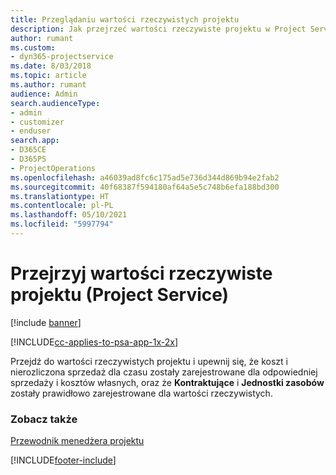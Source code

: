```yaml
---
title: Przeglądaniu wartości rzeczywistych projektu
description: Jak przejrzeć wartości rzeczywiste projektu w Project Service
author: rumant
ms.custom:
- dyn365-projectservice
ms.date: 8/03/2018
ms.topic: article
ms.author: rumant
audience: Admin
search.audienceType:
- admin
- customizer
- enduser
search.app:
- D365CE
- D365PS
- ProjectOperations
ms.openlocfilehash: a46039ad8fc6c175ad5e736d344d869b94e2fab2
ms.sourcegitcommit: 40f68387f594180af64a5e5c748b6efa188bd300
ms.translationtype: HT
ms.contentlocale: pl-PL
ms.lasthandoff: 05/10/2021
ms.locfileid: "5997794"
---
```

# <a name="review-project-actuals-project-service"></a>Przejrzyj wartości rzeczywiste projektu (Project Service)

[!include [banner](../includes/psa-now-project-operations.md)]

[!INCLUDE[cc-applies-to-psa-app-1x-2x](../includes/cc-applies-to-psa-app-1x-2x.md)]

Przejdź do wartości rzeczywistych projektu i upewnij się, że koszt i nierozliczona sprzedaż dla czasu zostały zarejestrowane dla odpowiedniej sprzedaży i kosztów własnych, oraz że **Kontraktujące** i **Jednostki zasobów** zostały prawidłowo zarejestrowane dla wartości rzeczywistych.  
  
### <a name="see-also"></a>Zobacz także  
 [Przewodnik menedżera projektu](../psa/project-manager-guide.md)


[!INCLUDE[footer-include](../includes/footer-banner.md)]